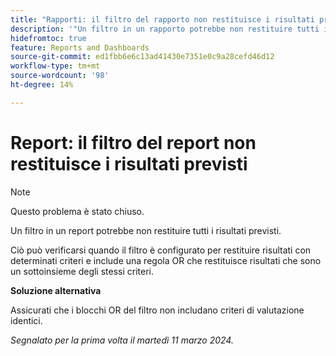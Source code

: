 ```yaml
---
title: "Rapporti: il filtro del rapporto non restituisce i risultati previsti"
description: '"Un filtro in un rapporto potrebbe non restituire tutti i risultati previsti. È disponibile una soluzione alternativa.”'
hidefromtoc: true
feature: Reports and Dashboards
source-git-commit: ed1fbb6e6c13ad41430e7351e0c9a28cefd46d12
workflow-type: tm+mt
source-wordcount: '98'
ht-degree: 14%

---
```



# Report: il filtro del report non restituisce i risultati previsti

>[!NOTE]
>
>Questo problema è stato chiuso.

Un filtro in un report potrebbe non restituire tutti i risultati previsti.

Ciò può verificarsi quando il filtro è configurato per restituire risultati con determinati criteri e include una regola OR che restituisce risultati che sono un sottoinsieme degli stessi criteri.

**Soluzione alternativa**

Assicurati che i blocchi OR del filtro non includano criteri di valutazione identici.

_Segnalato per la prima volta il martedì 11 marzo 2024._

